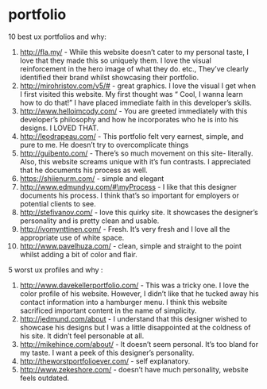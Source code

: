 # portfolio
10 best ux portfolios and why:

1. http://fla.my/ - While this website doesn’t cater to my personal taste, I love that they made this so uniquely them. I love the visual reinforcement in the hero image of what they do. etc., They’ve clearly identified their brand whilst showcasing their portfolio. 
2. http://mirohristov.com/v5/# - great graphics. I love the visual I get when I first visited this website. My first thought was “ Cool, I wanna learn how to do that!” I have placed immediate faith in this developer’s skills.
3. http://www.helloimcody.com/ - You are greeted immediately with this developer’s philosophy and how he incorporates who he is into his designs. I LOVED THAT.
4. http://leodrapeau.com/ - This portfolio felt very earnest, simple, and pure to me. He doesn’t try to overcomplicate things
5. http://guibento.com/ - There’s so much movement on this site- literally. Also, this website screams unique with it’s fun contrasts. I appreciated that he documents his process as well.
6. https://shiienurm.com/ - simple and elegant
7. http://www.edmundyu.com/#\myProcess - I like that this designer documents his process. I think that’s so important for employers or potential clients to see.
8. http://stefivanov.com/ - love this quirky site. It showcases the designer’s personality and is pretty clean and usable.
9. http://ivomynttinen.com/ - Fresh. It’s very fresh and I love all the appropriate use of white space.
10. http://www.pavelhuza.com/ - clean, simple and straight to the point whilst adding a bit of color and flair.






5 worst ux profiles and why :

1. http://www.davekellerportfolio.com/ - This was a tricky one. I love the color profile of his website. However, I didn’t like that he tucked away his contact information into a hamburger menu. I think this website sacrificed important content in the name of simplicity.
2. http://jedmund.com/about - I understand that this designer wished to showcase his designs but I was a little disappointed at the coldness of his site. It didn’t feel personable at all.
3. http://mikehince.com/about/ - It doesn’t seem personal. It’s too bland for my taste. I want a peek of this designer’s personality.
4. http://theworstportfolioever.com/ - self explanatory.
5. http://www.zekeshore.com/ - doesn’t have much personality, website feels outdated.
